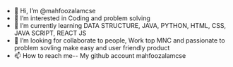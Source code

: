- 👋 Hi, I’m @mahfoozalamcse
- 👀 I’m interested in Coding and problem solving
- 🌱 I’m currently learning DATA STRUCTURE, JAVA, PYTHON, HTML, CSS, JAVA SCRIPT, REACT JS 
- 💞️ I’m looking for collaborate to people, Work top MNC and passionate to problem sovling make easy and user friendly product 
- 📫 How to reach me-- My github account mahfoozalamcse 

<!---
mahfoozalamcse/mahfoozalamcse is a ✨ special ✨ repository because its `README.md` (this file) appears on your GitHub profile.
You can click the Preview link to take a look at your changes.
--->
